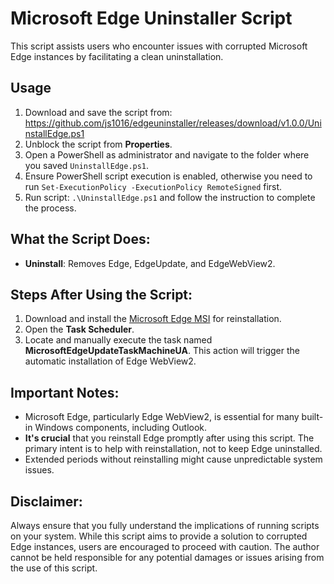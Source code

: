 # Microsoft Edge Uninstaller Script

This script assists users who encounter issues with corrupted Microsoft Edge instances by facilitating a clean uninstallation.

## Usage

1. Download and save the script from: <https://github.com/js1016/edgeuninstaller/releases/download/v1.0.0/UninstallEdge.ps1>
2. Unblock the script from **Properties**.
3. Open a PowerShell as administrator and navigate to the folder where you saved `UninstallEdge.ps1`.
4. Ensure PowerShell script execution is enabled, otherwise you need to run `Set-ExecutionPolicy -ExecutionPolicy RemoteSigned` first.
5. Run script: `.\UninstallEdge.ps1` and follow the instruction to complete the process.

## What the Script Does:

-   **Uninstall**: Removes Edge, EdgeUpdate, and EdgeWebView2.

## Steps After Using the Script:

1. Download and install the [Microsoft Edge MSI](https://www.microsoft.com/en-us/edge/business/download?form=MA13FJ) for reinstallation.
2. Open the **Task Scheduler**.
3. Locate and manually execute the task named **MicrosoftEdgeUpdateTaskMachineUA**. This action will trigger the automatic installation of Edge WebView2.

## **Important Notes**:

-   Microsoft Edge, particularly Edge WebView2, is essential for many built-in Windows components, including Outlook.
-   **It's crucial** that you reinstall Edge promptly after using this script. The primary intent is to help with reinstallation, not to keep Edge uninstalled.
-   Extended periods without reinstalling might cause unpredictable system issues.

## Disclaimer:

Always ensure that you fully understand the implications of running scripts on your system. While this script aims to provide a solution to corrupted Edge instances, users are encouraged to proceed with caution. The author cannot be held responsible for any potential damages or issues arising from the use of this script.
